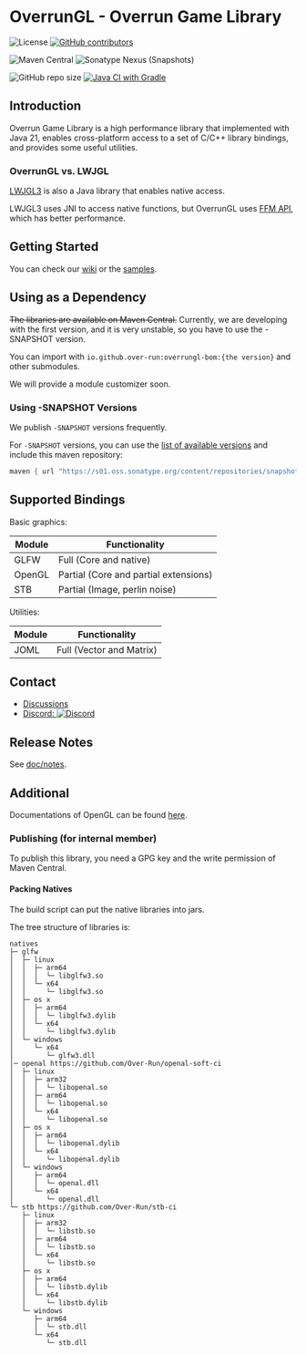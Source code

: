 # OverrunGL - Overrun Game Library

![License](https://img.shields.io/github/license/Over-Run/overrungl)
[![GitHub contributors](https://img.shields.io/github/contributors/Over-Run/overrungl)](https://github.com/Over-Run/overrungl/graphs/contributors)

![Maven Central](https://img.shields.io/maven-central/v/io.github.over-run/overrungl)
![Sonatype Nexus (Snapshots)](https://img.shields.io/nexus/s/io.github.over-run/overrungl?server=https%3A%2F%2Fs01.oss.sonatype.org%2F)

![GitHub repo size](https://img.shields.io/github/repo-size/Over-Run/overrungl)
[![Java CI with Gradle](https://github.com/Over-Run/overrungl/actions/workflows/gradle.yml/badge.svg?event=push)](https://github.com/Over-Run/overrungl/actions/workflows/gradle.yml)

## Introduction

Overrun Game Library is a high performance library that implemented with Java 21,
enables cross-platform access to a set of C/C++ library bindings, and provides some useful utilities.

### OverrunGL vs. LWJGL

[LWJGL3](https://github.com/LWJGL/lwjgl3) is also a Java library that enables native access.

LWJGL3 uses JNI to access native functions, but OverrunGL uses [FFM API](https://openjdk.org/jeps/434), which has better
performance.

## Getting Started

You can check our [wiki](https://github.com/Over-Run/overrungl/wiki) or
the [samples](modules/samples/src/test/java/org/overrun/glib/demo).

## Using as a Dependency

~~The libraries are available on Maven Central.~~ Currently, we are developing with the first version, and it is very
unstable, so you have to use the -SNAPSHOT version.

You can import with `io.github.over-run:overrungl-bom:{the version}` and other submodules.

We will provide a module customizer soon.

### Using -SNAPSHOT Versions

We publish `-SNAPSHOT` versions frequently.

For `-SNAPSHOT` versions, you can use
the [list of available versions](https://s01.oss.sonatype.org/content/repositories/snapshots/io/github/over-run/overrungl/maven-metadata.xml)
and include this maven repository:

```groovy
maven { url "https://s01.oss.sonatype.org/content/repositories/snapshots" }
```

## Supported Bindings

Basic graphics:

| Module | Functionality                         |
|--------|---------------------------------------|
| GLFW   | Full (Core and native)                |
| OpenGL | Partial (Core and partial extensions) |
| STB    | Partial (Image, perlin noise)         |

Utilities:

| Module | Functionality            |
|--------|--------------------------|
| JOML   | Full (Vector and Matrix) |


## Contact

- [Discussions](https://github.com/Over-Run/overrungl/discussions)
- [Discord: ![Discord](https://img.shields.io/discord/1048545705553313862)](https://discord.gg/UKRJapDKgX)

## Release Notes

See [doc/notes](doc/notes/README.md).

## Additional

Documentations of OpenGL can be found [here](https://docs.gl/).

### Publishing (for internal member)

To publish this library, you need a GPG key and the write permission of Maven Central.

#### Packing Natives

The build script can put the native libraries into jars.

The tree structure of libraries is:

```text
natives
├─ glfw
│  ├─ linux
│  │  ├─ arm64
│  │  │  └─ libglfw3.so
│  │  └─ x64
│  │     └─ libglfw3.so
│  ├─ os x
│  │  ├─ arm64
│  │  │  └─ libglfw3.dylib
│  │  └─ x64
│  │     └─ libglfw3.dylib
│  └─ windows
│     └─ x64
│        └─ glfw3.dll
│─ openal https://github.com/Over-Run/openal-soft-ci
│  ├─ linux
│  │  ├─ arm32
│  │  │  └─ libopenal.so
│  │  ├─ arm64
│  │  │  └─ libopenal.so
│  │  └─ x64
│  │     └─ libopenal.so
│  ├─ os x
│  │  ├─ arm64
│  │  │  └─ libopenal.dylib
│  │  └─ x64
│  │     └─ libopenal.dylib
│  └─ windows
│     ├─ arm64
│     │  └─ openal.dll
│     └─ x64
│        └─ openal.dll
└─ stb https://github.com/Over-Run/stb-ci
   ├─ linux
   │  ├─ arm32
   │  │  └─ libstb.so
   │  ├─ arm64
   │  │  └─ libstb.so
   │  └─ x64
   │     └─ libstb.so
   ├─ os x
   │  ├─ arm64
   │  │  └─ libstb.dylib
   │  └─ x64
   │     └─ libstb.dylib
   └─ windows
      ├─ arm64
      │  └─ stb.dll
      └─ x64
         └─ stb.dll
```

